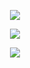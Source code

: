 <p align="center"><img src="https://imgur.com/SSqlnTP.png"/></p>
<p align="center">
  <img src="https://imgur.com/o3vYvOF.png"/>
</p>

<p align="center"><img src="https://imgur.com/SSqlnTP.png"/></p>
